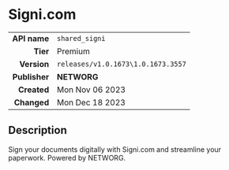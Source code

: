 # Signi.com
| | |
|-:|-|
|**API name**|`shared_signi`|
|**Tier**|Premium|
|**Version**|`releases/v1.0.1673\1.0.1673.3557`|
|**Publisher**|**NETWORG**|
|**Created**|Mon Nov 06 2023|
|**Changed**|Mon Dec 18 2023|

## Description
Sign your documents digitally with Signi.com and streamline your paperwork. Powered by NETWORG.
